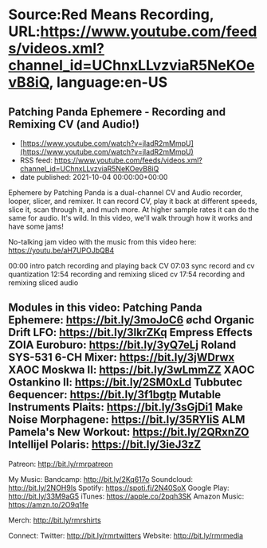 # Source:Red Means Recording, URL:https://www.youtube.com/feeds/videos.xml?channel_id=UChnxLLvzviaR5NeKOevB8iQ, language:en-US

## Patching Panda Ephemere - Recording and Remixing CV (and Audio!)
 - [https://www.youtube.com/watch?v=jIadR2mMmpU](https://www.youtube.com/watch?v=jIadR2mMmpU)
 - RSS feed: https://www.youtube.com/feeds/videos.xml?channel_id=UChnxLLvzviaR5NeKOevB8iQ
 - date published: 2021-10-04 00:00:00+00:00

Ephemere by Patching Panda is a dual-channel CV and Audio recorder, looper, slicer, and remixer. It can record CV, play it back at different speeds, slice it, scan through it, and much more. At higher sample rates it can do the same for audio. It's wild. In this video, we'll walk through how it works and have some jams!

No-talking jam video with the music from this video here: https://youtu.be/aH7UPOJbQB4

00:00 intro patch recording and playing back CV
07:03 sync record and cv quantization
12:54 recording and remixing sliced cv
17:54 recording and remixing sliced audio

Modules in this video: 
Patching Panda Ephemere: https://bit.ly/3moJoC6
øchd Organic Drift LFO: https://bit.ly/3lkrZKq
Empress Effects ZOIA Euroburo: https://bit.ly/3yQ7eLj
Roland SYS-531 6-CH Mixer: https://bit.ly/3jWDrwx
XAOC Moskwa II: https://bit.ly/3wLmmZZ
XAOC Ostankino II: https://bit.ly/2SM0xLd
Tubbutec 6equencer: https://bit.ly/3f1bgtp
Mutable Instruments Plaits: https://bit.ly/3sGjDi1
Make Noise Morphagene: https://bit.ly/35RYIiS
ALM Pamela's New Workout: https://bit.ly/2QRxnZO
Intellijel Polaris: https://bit.ly/3ieJ3zZ
------------------------------------
Patreon:  http://bit.ly/rmrpatreon

My Music: 
Bandcamp: http://bit.ly/2Kq617o
Soundcloud: http://bit.ly/2NOH9Is
Spotify: https://spoti.fi/2N40SoX
Google Play: http://bit.ly/33M9aG5
iTunes: https://apple.co/2pqh3SK
Amazon Music: https://amzn.to/2O9q1fe

Merch: http://bit.ly/rmrshirts

Connect:
Twitter: http://bit.ly/rmrtwitters
Website: http://bit.ly/rmrmedia

